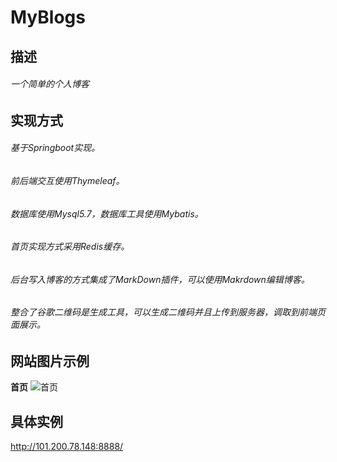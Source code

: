 # MyBlogs
## 描述
  ###### 一个简单的个人博客
## 实现方式

  ###### 基于Springboot实现。
  ###### 前后端交互使用Thymeleaf。
  ###### 数据库使用Mysql5.7，数据库工具使用Mybatis。
  ###### 首页实现方式采用Redis缓存。
  ###### 后台写入博客的方式集成了MarkDown插件，可以使用Makrdown编辑博客。
  ###### 整合了谷歌二维码是生成工具，可以生成二维码并且上传到服务器，调取到前端页面展示。
## 网站图片示例
  **首页**
  ![首页](https://github.com/Tomcats2019/MyBlog/blob/master/index.png)
## 具体实例
http://101.200.78.148:8888/
